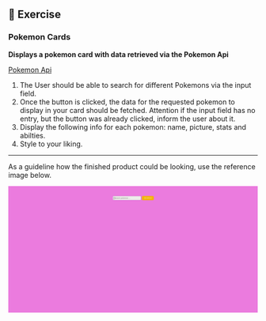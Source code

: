 ## :cartwheeling: Exercise

### Pokemon Cards

**Displays a pokemon card with data retrieved via the Pokemon Api**

[Pokemon Api](https://pokeapi.co/) 

1. The User should be able to search for different Pokemons via the input field.
2. Once the button is clicked, the data for the requested pokemon to display in your card should be fetched. Attention if the input field has no entry, but the button was already clicked, inform the user about it.
3. Display the following info for each pokemon: name, picture, stats and abilties.
4. Style to your liking.

---

As a guideline how the finished product could be looking, use the reference image below.

![](pokemon.gif)
